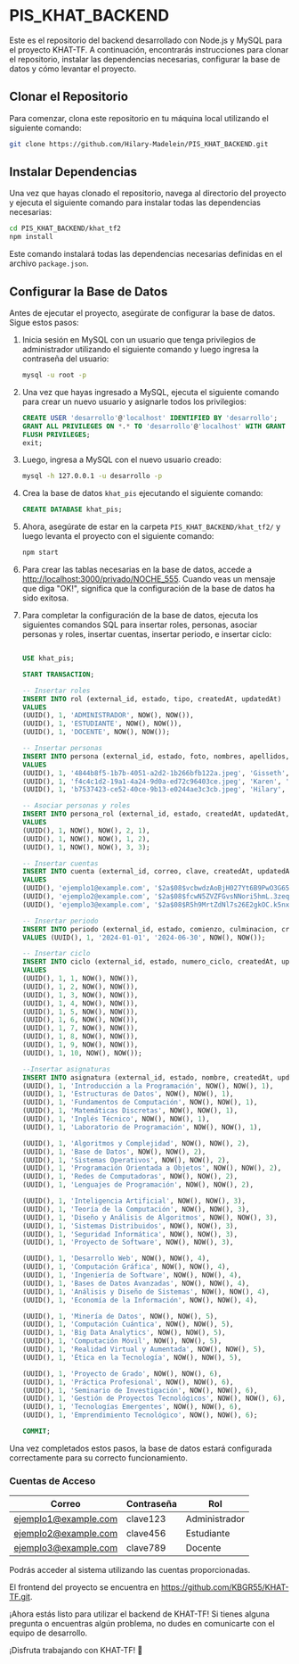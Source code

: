 # PIS_KHAT_BACKEND

Este es el repositorio del backend desarrollado con Node.js y MySQL para el proyecto KHAT-TF. A continuación, encontrarás instrucciones para clonar el repositorio, instalar las dependencias necesarias, configurar la base de datos y cómo levantar el proyecto.

## Clonar el Repositorio

Para comenzar, clona este repositorio en tu máquina local utilizando el siguiente comando:

```bash
git clone https://github.com/Hilary-Madelein/PIS_KHAT_BACKEND.git
```

## Instalar Dependencias

Una vez que hayas clonado el repositorio, navega al directorio del proyecto y ejecuta el siguiente comando para instalar todas las dependencias necesarias:

```bash
cd PIS_KHAT_BACKEND/khat_tf2
npm install
```

Este comando instalará todas las dependencias necesarias definidas en el archivo `package.json`.

## Configurar la Base de Datos

Antes de ejecutar el proyecto, asegúrate de configurar la base de datos. Sigue estos pasos:

1. Inicia sesión en MySQL con un usuario que tenga privilegios de administrador utilizando el siguiente comando y luego ingresa la contraseña del usuario:

    ```bash
    mysql -u root -p
    ```

2. Una vez que hayas ingresado a MySQL, ejecuta el siguiente comando para crear un nuevo usuario y asignarle todos los privilegios:

    ```sql
    CREATE USER 'desarrollo'@'localhost' IDENTIFIED BY 'desarrollo';
    GRANT ALL PRIVILEGES ON *.* TO 'desarrollo'@'localhost' WITH GRANT OPTION;
    FLUSH PRIVILEGES;
    exit;
    ```

3. Luego, ingresa a MySQL con el nuevo usuario creado:

    ```bash
    mysql -h 127.0.0.1 -u desarrollo -p
    ```

4. Crea la base de datos `khat_pis` ejecutando el siguiente comando:

    ```sql
    CREATE DATABASE khat_pis;
    ```

5. Ahora, asegúrate de estar en la carpeta `PIS_KHAT_BACKEND/khat_tf2/` y luego levanta el proyecto con el siguiente comando:

    ```bash
    npm start
    ```

6. Para crear las tablas necesarias en la base de datos, accede a [http://localhost:3000/privado/NOCHE_555](http://localhost:3000/privado/NOCHE_555). Cuando veas un mensaje que diga "OK!", significa que la configuración de la base de datos ha sido exitosa.

7. Para completar la configuración de la base de datos, ejecuta los siguientes comandos SQL para insertar roles, personas, asociar personas y roles, insertar cuentas, insertar periodo, e insertar ciclo:

    ```sql

    USE khat_pis;

    START TRANSACTION;

    -- Insertar roles
    INSERT INTO rol (external_id, estado, tipo, createdAt, updatedAt) 
    VALUES 
    (UUID(), 1, 'ADMINISTRADOR', NOW(), NOW()),
    (UUID(), 1, 'ESTUDIANTE', NOW(), NOW()),
    (UUID(), 1, 'DOCENTE', NOW(), NOW());

    -- Insertar personas
    INSERT INTO persona (external_id, estado, foto, nombres, apellidos, tipo_identificacion, identificacion, fecha_nacimiento, telefono, direccion, createdAt, updatedAt) 
    VALUES 
    (UUID(), 1, '4844b8f5-1b7b-4051-a2d2-1b266bfb122a.jpeg', 'Gisseth', 'Freire', 'CEDULA', '1234567890', '1990-05-15 00:00:00', '+1234567890', '123 Main St, City', '2023-01-01 12:00:00', '2023-01-01 12:00:00'),
    (UUID(), 1, 'f4c4c1d2-19a1-4a24-9d0a-ed72c96403ce.jpeg', 'Karen', 'Gonzaga', 'CEDULA', '1234567899', '1985-10-20 00:00:00', '+1234567890', '456 Oak St, Town', '2023-01-02 12:00:00', '2023-01-02 12:00:00'),
    (UUID(), 1, 'b7537423-ce52-40ce-9b13-e0244ae3c3cb.jpeg', 'Hilary', 'Calva', 'CEDULA', '9876543210', '1975-03-08 00:00:00', '+1234567890', '789 Elm St, Village', '2023-01-03 12:00:00', '2023-01-03 12:00:00');

    -- Asociar personas y roles
    INSERT INTO persona_rol (external_id, estado, createdAt, updatedAt, id_persona, id_rol) 
    VALUES 
    (UUID(), 1, NOW(), NOW(), 2, 1),
    (UUID(), 1, NOW(), NOW(), 1, 2),
    (UUID(), 1, NOW(), NOW(), 3, 3);

    -- Insertar cuentas
    INSERT INTO cuenta (external_id, correo, clave, createdAt, updatedAt, id_persona) 
    VALUES 
    (UUID(), 'ejemplo1@example.com', '$2a$08$vcbwdzAoBjH027Yt6B9PwO3G65afLhrMfejne1EJ7uoPGuLslHLC6', NOW(), NOW(), 2),
    (UUID(), 'ejemplo2@example.com', '$2a$08$fcwN5ZVZFGvsNNori5hmL.3zeqzD.KCsdxeGs3bDcPu3iZLwNs8Dq', NOW(), NOW(), 1),
    (UUID(), 'ejemplo3@example.com', '$2a$08$R5h9MrtZdNl7s26E2gkOC.k5nxXIhpD5qbpB2l5a0HXl1THYoVQ2O', NOW(), NOW(), 3);

    -- Insertar periodo
    INSERT INTO periodo (external_id, estado, comienzo, culminacion, createdAt, updatedAt)
    VALUES (UUID(), 1, '2024-01-01', '2024-06-30', NOW(), NOW());

    -- Insertar ciclo
    INSERT INTO ciclo (external_id, estado, numero_ciclo, createdAt, updatedAt) 
    VALUES
    (UUID(), 1, 1, NOW(), NOW()),
    (UUID(), 1, 2, NOW(), NOW()),
    (UUID(), 1, 3, NOW(), NOW()),
    (UUID(), 1, 4, NOW(), NOW()),
    (UUID(), 1, 5, NOW(), NOW()),
    (UUID(), 1, 6, NOW(), NOW()),
    (UUID(), 1, 7, NOW(), NOW()),
    (UUID(), 1, 8, NOW(), NOW()),
    (UUID(), 1, 9, NOW(), NOW()),
    (UUID(), 1, 10, NOW(), NOW());

    --Insertar asignaturas
    INSERT INTO asignatura (external_id, estado, nombre, createdAt, updatedAt, id_ciclo) VALUES
    (UUID(), 1, 'Introducción a la Programación', NOW(), NOW(), 1),
    (UUID(), 1, 'Estructuras de Datos', NOW(), NOW(), 1),
    (UUID(), 1, 'Fundamentos de Computación', NOW(), NOW(), 1),
    (UUID(), 1, 'Matemáticas Discretas', NOW(), NOW(), 1),
    (UUID(), 1, 'Inglés Técnico', NOW(), NOW(), 1),
    (UUID(), 1, 'Laboratorio de Programación', NOW(), NOW(), 1),

    (UUID(), 1, 'Algoritmos y Complejidad', NOW(), NOW(), 2),
    (UUID(), 1, 'Base de Datos', NOW(), NOW(), 2),
    (UUID(), 1, 'Sistemas Operativos', NOW(), NOW(), 2),
    (UUID(), 1, 'Programación Orientada a Objetos', NOW(), NOW(), 2),
    (UUID(), 1, 'Redes de Computadoras', NOW(), NOW(), 2),
    (UUID(), 1, 'Lenguajes de Programación', NOW(), NOW(), 2),

    (UUID(), 1, 'Inteligencia Artificial', NOW(), NOW(), 3),
    (UUID(), 1, 'Teoría de la Computación', NOW(), NOW(), 3),
    (UUID(), 1, 'Diseño y Análisis de Algoritmos', NOW(), NOW(), 3),
    (UUID(), 1, 'Sistemas Distribuidos', NOW(), NOW(), 3),
    (UUID(), 1, 'Seguridad Informática', NOW(), NOW(), 3),
    (UUID(), 1, 'Proyecto de Software', NOW(), NOW(), 3),

    (UUID(), 1, 'Desarrollo Web', NOW(), NOW(), 4),
    (UUID(), 1, 'Computación Gráfica', NOW(), NOW(), 4),
    (UUID(), 1, 'Ingeniería de Software', NOW(), NOW(), 4),
    (UUID(), 1, 'Bases de Datos Avanzadas', NOW(), NOW(), 4),
    (UUID(), 1, 'Análisis y Diseño de Sistemas', NOW(), NOW(), 4),
    (UUID(), 1, 'Economía de la Información', NOW(), NOW(), 4),

    (UUID(), 1, 'Minería de Datos', NOW(), NOW(), 5),
    (UUID(), 1, 'Computación Cuántica', NOW(), NOW(), 5),
    (UUID(), 1, 'Big Data Analytics', NOW(), NOW(), 5),
    (UUID(), 1, 'Computación Móvil', NOW(), NOW(), 5),
    (UUID(), 1, 'Realidad Virtual y Aumentada', NOW(), NOW(), 5),
    (UUID(), 1, 'Ética en la Tecnología', NOW(), NOW(), 5),

    (UUID(), 1, 'Proyecto de Grado', NOW(), NOW(), 6),
    (UUID(), 1, 'Práctica Profesional', NOW(), NOW(), 6),
    (UUID(), 1, 'Seminario de Investigación', NOW(), NOW(), 6),
    (UUID(), 1, 'Gestión de Proyectos Tecnológicos', NOW(), NOW(), 6),
    (UUID(), 1, 'Tecnologías Emergentes', NOW(), NOW(), 6),
    (UUID(), 1, 'Emprendimiento Tecnológico', NOW(), NOW(), 6);

    COMMIT;
    ```

Una vez completados estos pasos, la base de datos estará configurada correctamente para su correcto funcionamiento.
### Cuentas de Acceso

| Correo               | Contraseña | Rol           |
|----------------------|------------|---------------|
| ejemplo1@example.com | clave123   | Administrador |
| ejemplo2@example.com | clave456   | Estudiante    |
| ejemplo3@example.com | clave789   | Docente       |

Podrás acceder al sistema utilizando las cuentas proporcionadas.

El frontend del proyecto se encuentra en https://github.com/KBGR55/KHAT-TF.git.

¡Ahora estás listo para utilizar el backend de KHAT-TF! Si tienes alguna pregunta o encuentras algún problema, no dudes en comunicarte con el equipo de desarrollo.

¡Disfruta trabajando con KHAT-TF! 🚀
